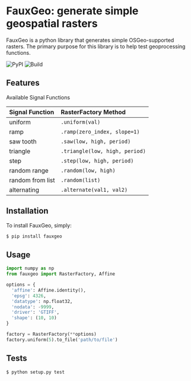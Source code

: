 # FauxGeo: generate simple geospatial rasters

FauxGeo is a python library that generates simple OSGeo-supported rasters.  The primary purpose for this library is to help test geoprocessing functions.

![PyPI](https://badge.fury.io/py/fauxgeo.png)
![Build](https://travis-ci.org/wbierbower/fauxgeo.svg?branch=master)

## Features

Available Signal Functions

| Signal Function | RasterFactory Method     |
| :------------- | :------------- |
| uniform      | `.uniform(val)`      |
| ramp | `.ramp(zero_index, slope=1)` |
| saw tooth | `.saw(low, high, period)` |
| triangle | `.triangle(low, high, period)` |
| step | `.step(low, high, period)` |
| random range | `.random(low, high)` |
| random from list | `.random(list)` |
| alternating | `.alternate(val1, val2)` |

## Installation

To install FauxGeo, simply:

```bash
$ pip install fauxgeo
```

## Usage

```python
import numpy as np
from fauxgeo import RasterFactory, Affine

options = {
  'affine': Affine.identity(),
  'epsg': 4326,
  'datatype': np.float32,
  'nodata': -9999,
  'driver': 'GTIFF',
  'shape': (10, 10)
}

factory = RasterFactory(**options)
factory.uniform(5).to_file('path/to/file')
```

## Tests

```bash
$ python setup.py test
```
